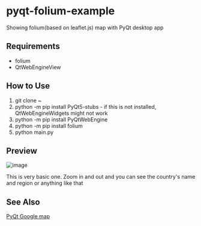 # pyqt-folium-example
Showing folium(based on leaflet.js) map with PyQt desktop app

## Requirements
* folium
* QtWebEngineView

## How to Use
1. git clone ~
2. python -m pip install PyQt5-stubs - if this is not installed, QtWebEngineWidgets might not work
3. python -m pip install PyQtWebEngine
4. python -m pip install folium
5. python main.py

## Preview

![image](https://user-images.githubusercontent.com/55078043/211722806-ba4c2d1a-5e5b-4f0b-87ba-531a7d3252c7.png)

This is very basic one. Zoom in and out and you can see the country's name and region or anything like that

## See Also
<a href="https://github.com/yjg30737/pyqt-googlemap-example">PyQt Google map</a>
